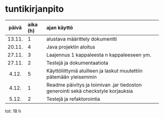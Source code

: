 # tuntikirjanpito

| päivä | aika (h) | ajan käyttö |
| :----:|:-----| :----- |
| 13.11.| 1 | alustava määrittely dokumentti |
| 20.11.| 4 | Java projektin aloitus |
| 27.11.| 3 | Laajennus 1 kappaleesta n kappaleeseen ym.|
| 27.11.| 2 | Testejä ja dokumentaatiota |
| 4.12. | 5 | Käyttöliittymä aluilleen ja laskut muutettiin pätemään yleisemmin|
| 4.12. | 1 | Readme päivitys ja toimivan .jar tiedoston generointi sekä checkstyle korjauksia |
| 5.12. | 2 | Testejä ja refaktorointia |

tot: 18 h
